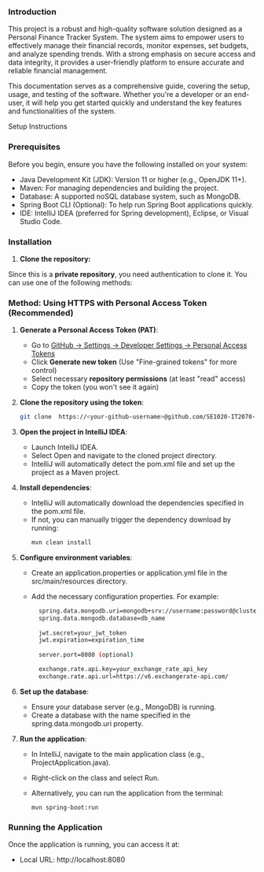 
### Introduction  

This project is a robust and high-quality software solution designed as a Personal Finance Tracker System. The system aims to empower users to effectively manage their financial records, monitor expenses, set budgets, and analyze spending trends. With a strong emphasis on secure access and data integrity, it provides a user-friendly platform to ensure accurate and reliable financial management.

This documentation serves as a comprehensive guide, covering the setup, usage, and testing of the software. Whether you're a developer or an end-user, it will help you get started quickly and understand the key features and functionalities of the system.

Setup Instructions

### Prerequisites  
Before you begin, ensure you have the following installed on your system:

- Java Development Kit (JDK): Version 11 or higher (e.g., OpenJDK 11+).
- Maven: For managing dependencies and building the project.
- Database: A supported noSQL database system, such as MongoDB.
- Spring Boot CLI (Optional): To help run Spring Boot applications quickly.
- IDE: IntelliJ IDEA (preferred for Spring development), Eclipse, or Visual Studio Code.


### Installation  

1. **Clone the repository:**  

Since this is a **private repository**, you need authentication to clone it. You can use one of the following methods:

  ### **Method: Using HTTPS with Personal Access Token (Recommended)**
  1. **Generate a Personal Access Token (PAT)**:
     - Go to [GitHub → Settings → Developer Settings → Personal Access Tokens](https://github.com/settings/tokens)
     - Click **Generate new token** (Use "Fine-grained tokens" for more control)
     - Select necessary **repository permissions** (at least "read" access)
     - Copy the token (you won't see it again)
  
  2. **Clone the repository using the token**:
     ```sh
     git clone  https://<your-github-username>@github.com/SE1020-IT2070-OOP-DSA-25/<your-repo-name>.git

  3. **Open the project in IntelliJ IDEA**:
     - Launch IntelliJ IDEA.
     - Select Open and navigate to the cloned project directory.
     - IntelliJ will automatically detect the pom.xml file and set up the project as a Maven project.

  4. **Install dependencies**:

      - IntelliJ will automatically download the dependencies specified in the pom.xml file.
      - If not, you can manually trigger the dependency download by running:
          ```sh
          mvn clean install
          
  5. **Configure environment variables**:

      - Create an application.properties or application.yml file in the src/main/resources directory.
      - Add the necessary configuration properties. For example:
        
          ```sh
            spring.data.mongodb.uri=mongodb+srv://username:password@cluster0.mongodb.net/?retryWrites=true&w=majority
            spring.data.mongodb.database=db_name
            
            jwt.secret=your_jwt_token
            jwt.expiration=expiration_time
            
            server.port=8080 (optional)
          
            exchange.rate.api.key=your_exchange_rate_api_key
            exchange.rate.api.url=https://v6.exchangerate-api.com/

     
  6. **Set up the database**:
      - Ensure your database server (e.g., MongoDB) is running.
      - Create a database with the name specified in the spring.data.mongodb.uri property.
       
  7. **Run the application**:
      - In IntelliJ, navigate to the main application class (e.g., ProjectApplication.java).
      - Right-click on the class and select Run.
      - Alternatively, you can run the application from the terminal:
     
            mvn spring-boot:run

### Running the Application

Once the application is running, you can access it at:
 - Local URL: http://localhost:8080


